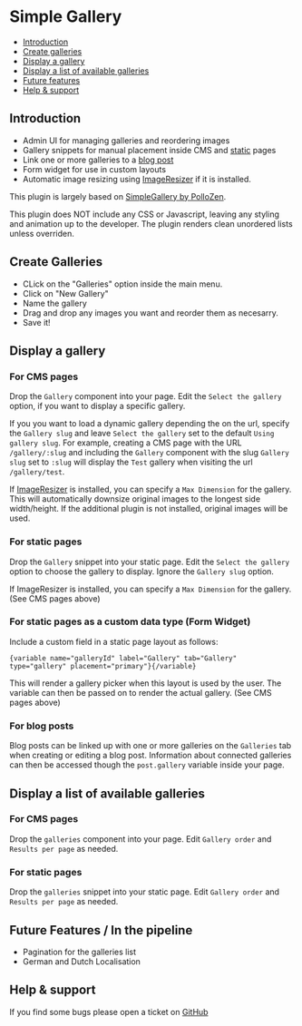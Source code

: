 # Simple Gallery

- [Introduction](#introduction)
- [Create galleries](#creategalleries)
- [Display a gallery](#displaygallery)
- [Display a list of available galleries](#displaygallerieslist)
- [Future features](#futurefeatures)
- [Help & support](#support)

<a name="introduction"></a>
## Introduction

* Admin UI for managing galleries and reordering images
* Gallery snippets for manual placement inside CMS and [static](https://octobercms.com/plugin/rainlab-pages) pages
* Link one or more galleries to a [blog post](https://octobercms.com/plugin/rainlab-blog)
* Form widget for use in custom layouts
* Automatic image resizing using [ImageResizer](https://octobercms.com/plugin/toughdeveloper-imageresizer) if it is installed.

This plugin is largely based on [SimpleGallery by PolloZen](https://octobercms.com/plugin/pollozen-simplegallery).

This plugin does NOT include any CSS or Javascript, leaving any styling and animation up to the developer. The plugin renders clean unordered lists unless overriden.

<a name="creategalleries"></a>
## Create Galleries

- CLick on the "Galleries" option inside the main menu.
- Click on "New Gallery"
- Name the gallery
- Drag and drop any images you want and reorder them as necesarry.
- Save it!

<a name="displaygallery"></a>
## Display a gallery 

### For CMS pages

Drop the `Gallery` component into your page. Edit the `Select the gallery` option, if you want to display a specific gallery.

If you you want to load a dynamic gallery depending the on the url, specify the `Gallery slug` and leave `Select the gallery` set to the default `Using gallery slug`. For example, creating a CMS page with the URL `/gallery/:slug` and including the `Gallery` component with the slug `Gallery slug` set to `:slug` will display the `Test` gallery when visiting the url `/gallery/test`.

If [ImageResizer](https://octobercms.com/plugin/toughdeveloper-imageresizer) is installed, you can specify a `Max Dimension` for the gallery. This will automatically downsize original images to the longest side width/height. If the additional plugin is not installed, original images will be used.

### For static pages

Drop the `Gallery` snippet into your static page.  Edit the `Select the gallery` option to choose the gallery to display. Ignore the `Gallery slug` option.

If ImageResizer is installed, you can specify a `Max Dimension` for the gallery. (See CMS pages above)

### For static pages as a custom data type (Form Widget)

Include a custom field in a static page layout as follows:

    {variable name="galleryId" label="Gallery" tab="Gallery" type="gallery" placement="primary"}{/variable}

This will render a gallery picker when this layout is used by the user. The variable can then be passed on to render the actual gallery. (See CMS pages above)

### For blog posts

Blog posts can be linked up with one or more galleries on the `Galleries` tab when creating or editing a blog post. Information about connected galleries can then be accessed though the `post.gallery` variable inside your page.

<a name="displaygallerieslist"></a>
## Display a list of available galleries 

### For CMS pages

Drop the `galleries` component into your page. Edit `Gallery order` and `Results per page` as needed.

### For static pages

Drop the `galleries` snippet into your static page. Edit `Gallery order` and `Results per page` as needed.

<a name="futurefeatures"></a>
## Future Features / In the pipeline

* Pagination for the galleries list
* German and Dutch Localisation

<a name="support"></a>
## Help & support

If you find some bugs please open a ticket on [GitHub](https://github.com/sqwk/oct-gallery)
